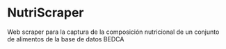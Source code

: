 # NutriScraper
Web scraper para la captura de la composición nutricional de un conjunto de alimentos de la base de datos BEDCA
